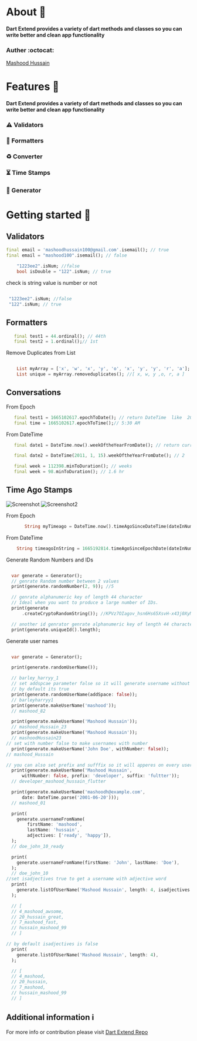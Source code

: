 <!--
This README describes the package. If you publish this package to pub.dev,
this README's contents appear on the landing page for your package.

For information about how to write a good package README, see the guide for
[writing package pages](https://dart.dev/guides/libraries/writing-package-pages).

For general information about developing packages, see the Dart guide for
[creating packages](https://dart.dev/guides/libraries/create-library-packages)
and the Flutter guide for
[developing packages and plugins](https://flutter.dev/developing-packages).
-->

# About :closed_book:

#### Dart Extend provides a variety of dart methods and classes so you can write better and clean app functionality

### Auther :octocat:

[ Mashood Hussain](https://github.com/mashood100)

# Features :electric_plug:

#### Dart Extend provides a variety of dart methods and classes so you can write better and clean app functionality

### :warning: Validators

### :construction_worker: Formatters

### :recycle: Converter

### :hourglass_flowing_sand: Time Stamps

### :slot_machine: Generator

# Getting started :rocket:

## Validators

```dart
final email = 'mashoodhussain100@gmail.com'.isemail(); // true
final email = "mashood100".isemail(); // false

    "1223ee2".isNum; //false
    bool isDouble = "122".isNum; // true
```

check is string value is number or not

```dart

 "1223ee2".isNum; //false
 "122".isNum; // true
```

## Formatters

```dart
   final test1 = 44.ordinal(); // 44th
   final test2 = 1.ordinal();// 1st

```

Remove Duplicates from List

```dart

    List myArray = ['x', 'w', 'x', 'y', 'o', 'x', 'y', 'y', 'r', 'a'];
    List unique = myArray.removeduplicates(); //[ x, w, y ,o, r, a ]
```

## Conversations

From Epoch

```dart
   final test1 = 1665102617.epochToDate(); // return DateTime  like  2022-10-07 05:41:03.162
   final time = 1665102617.epochToTime();// 5:30 AM
```

From DateTime

```dart
   final date1 = DateTime.now().weekOftheYearFromDate(); // return current week number of the year eg: 12

   final date2 = DateTime(2011, 1, 15).weekOftheYearFromDate(); // 2


```

```dart
   final week = 112398.minToDuration(); // weeks
   final week = 98.minToDuration(); // 1.6 hr
```

## Time Ago Stamps

![Screenshot](images/ss1.png)
![Screenshot2](images/ss2.png)

From Epoch

```dart
       String myTimeago = DateTime.now().timeAgoSinceDateTime(dateInNumbers: true); // just now
```

From DateTime

```dart
    String timeagoInString = 1665192814.timeAgoSinceEpochDate(dateInNumbers: false); // return 12 days ago

```

Generate Random Numbers and IDs

```dart

  var generate = Generator();
  // genrate Random number between 2 values
  print(generate.randomNumber(2, 9)); //5

  // genrate alphanumeric key of length 44 character
  // Ideal when you want to produce a large number of IDs.
  print(generate
      .createCryptoRandomString()); //KPVz7OIagov_hsn6Hs65XsvH-x43j0XyMNf6HrWMrcQ=

  // another id genrator genrate alphanumeric key of length 44 character
  print(generate.uniqueId().length);

```

Generate user names

```dart

  var generate = Generator();

  print(generate.randomUserName());

  // barley_harryy_1
  // set addspcae parameter false so it will generate username without spaces( _ )
  // by default its true
  print(generate.randomUserName(addSpace: false));
  // barleyharryy1
  print(generate.makeUserName('mashood'));
  // mashood_82

  print(generate.makeUserName('Mashood Hussain'));
  // mashood_Hussain_23
  print(generate.makeUserName('Mashood Hussain'));
  // mashoodHussain23
// set with number false to make usernames with number
  print(generate.makeUserName('John Doe', withNumber: false));
// mashood_Hussain

// you can also set prefix and sufffix so it will apperes on every username that you generates
  print(generate.makeUserName('Mashood Hussain',
      withNumber: false, prefix: 'developer', suffix: 'fultter'));
  // developer_mashood_hussain_flutter

  print(generate.makeUserName('mashoodh@example.com',
      date: DateTime.parse('2001-06-20')));
  // mashood_01

  print(
    generate.usernameFromName(
        firstName: 'mashood',
        lastName: 'hussain',
        adjectives: ['ready', 'happy']),
  );
  // doe_john_10_ready

  print(
    generate.usernameFromName(firstName: 'John', lastName: 'Doe'),
  );
  // doe_john_10
//set isadjectives true to get a username with adjective word
  print(
    generate.listOfUserName('Mashood Hussain', length: 4, isadjectives: true),
  );

  // [
  // 4_mashood_awsome,
  // 20_hussain_great,
  // 7_mashood_fast,
  // hussain_mashood_99
  // ]

// by default isadjectives is false
  print(
    generate.listOfUserName('Mashood Hussain', length: 4),
  );

  // [
  // 4_mashood,
  // 20_hussain,
  // 7_mashood,
  // hussain_mashood_99
  // ]
```

## Additional information :information_source:

For more info or contribution please visit
[Dart Extend Repo](https://github.com/mashood100/dart_extend)
